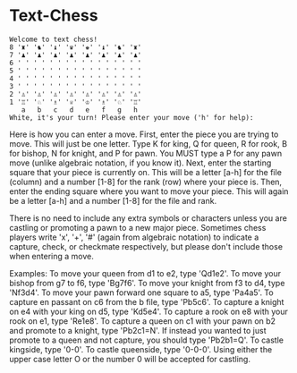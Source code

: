 # Text-Chess

```
Welcome to text chess!
8 '♜' '♞' '♝' '♛' '♚' '♝' '♞' '♜'
7 '♟' '♟' '♟' '♟' '♟' '♟' '♟' '♟'
6 ' ' ' ' ' ' ' ' ' ' ' ' ' ' ' '
5 ' ' ' ' ' ' ' ' ' ' ' ' ' ' ' '
4 ' ' ' ' ' ' ' ' ' ' ' ' ' ' ' '
3 ' ' ' ' ' ' ' ' ' ' ' ' ' ' ' '
2 '♙' '♙' '♙' '♙' '♙' '♙' '♙' '♙'
1 '♖' '♘' '♗' '♕' '♔' '♗' '♘' '♖'
   a   b   c   d   e   f   g   h
White, it's your turn! Please enter your move ('h' for help):
```

Here is how you can enter a move. 
First, enter the piece you are trying to move. 
This will just be one letter. 
Type K for king, Q for queen, R for rook, B for bishop, N for knight, and P for pawn. 
You MUST type a P for any pawn move (unlike algebraic notation, if you know it).
Next, enter the starting square that your piece is currently on. 
This will be a letter [a-h] for the file (column) 
and a number [1-8] for the rank (row) where your piece is. 
Then, enter the ending square where you want to move your piece. 
This will again be a letter [a-h] and a number [1-8] for the file and rank.

There is no need to include any extra symbols or characters 
unless you are castling or promoting a pawn to a new major piece. 
Sometimes chess players write 'x', '+', '#' (again from algebraic notation)
to indicate a capture, check, or checkmate respectively, 
but please don't include those when entering a move.

Examples:
To move your queen from d1 to e2, type 'Qd1e2'.
To move your bishop from g7 to f6, type 'Bg7f6'.
To move your knight from f3 to d4, type 'Nf3d4'.
To move your pawn forward one square to a5, type 'Pa4a5'.
To capture en passant on c6 from the b file, type 'Pb5c6'.
To capture a knight on e4 with your king on d5, type 'Kd5e4'.
To capture a rook on e8 with your rook on e1, type 'Re1e8'.
To capture a queen on c1 with your pawn on b2 and promote to a knight, type 'Pb2c1=N'. 
If instead you wanted to just promote to a queen and not capture, you should type 'Pb2b1=Q'.
To castle kingside, type '0-0'. To castle queenside, type '0-0-0'.
Using either the upper case letter O or the number 0 will be accepted for castling.
